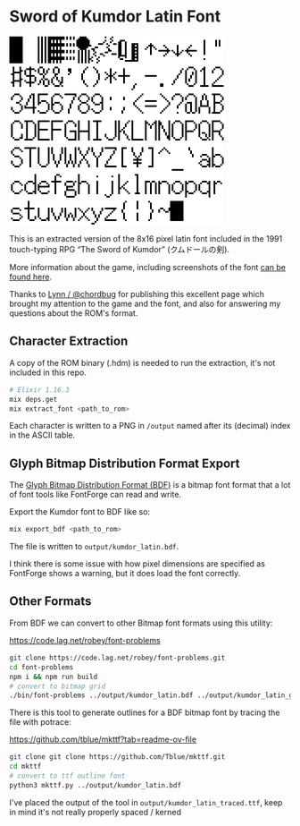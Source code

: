 # Sword of Kumdor Latin Font

![Pixel grid of the typeface](output/kumdor_latin_grid_upscaled.png)
  
This is an extracted version of the 8x16 pixel latin font included in the 1991 touch-typing RPG “The Sword of Kumdor” (クムドールの剣).

More information about the game, including screenshots of the font [can be found here](https://lynn.github.io/kumdor/).

Thanks to [Lynn / @chordbug](https://lynn.github.io/) for publishing this excellent page which brought my attention to the game and the font, and also for answering my questions about the ROM's format.

## Character Extraction

A copy of the ROM binary (.hdm) is needed to run the extraction,
it's not included in this repo.

```sh
# Elixir 1.16.3
mix deps.get
mix extract_font <path_to_rom>
```

Each character is written to a PNG in `/output` named after its (decimal) index in the ASCII table.

## Glyph Bitmap Distribution Format Export

The [Glyph Bitmap Distribution Format (BDF)](https://en.wikipedia.org/wiki/Glyph_Bitmap_Distribution_Format) is a bitmap font format that a lot of font tools like FontForge can read and write.

Export the Kumdor font to BDF like so:

```sh
mix export_bdf <path_to_rom>
```

The file is written to `output/kumdor_latin.bdf`.

I think there is some issue with how pixel dimensions are specified as FontForge shows a warning, but it does load the font correctly.

## Other Formats

From BDF we can convert to other Bitmap font formats using this utility:

https://code.lag.net/robey/font-problems

```sh
git clone https://code.lag.net/robey/font-problems.git
cd font-problems 
npm i && npm run build
# convert to bitmap grid
./bin/font-problems ../output/kumdor_latin.bdf ../output/kumdor_latin_grid.bmp
```

There is this tool to generate outlines for a BDF bitmap font by tracing the file with potrace:

https://github.com/tblue/mkttf?tab=readme-ov-file

```sh
git clone git clone https://github.com/Tblue/mkttf.git
cd mkttf
# convert to ttf outline font
python3 mkttf.py ../output/kumdor_latin.bdf
```

I've placed the output of the tool in `output/kumdor_latin_traced.ttf`, keep in mind it's not really properly spaced / kerned